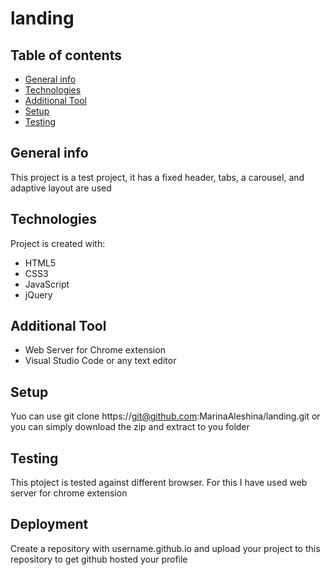 # landing
## Table of contents
* [General info](#general-info)
* [Technologies](#technologies)
* [Additional Tool](#additional-tool)
* [Setup](#setup)
* [Testing](#testing)

## General info

This project is a test project, it has a fixed header, tabs, a carousel, and adaptive layout are used
	
## Technologies
Project is created with:
* HTML5
* CSS3
* JavaScript
* jQuery

## Additional Tool

* Web Server for Chrome extension
* Visual Studio Code or any text editor 
	
## Setup
Yuo can use git clone https://git@github.com:MarinaAleshina/landing.git or you can simply download the zip and extract to you folder

## Testing
This ptoject is tested against different browser. For this I have used web server for chrome extension 

## Deployment
Create a repository with username.github.io and upload  your project to this repository to get github hosted your profile


